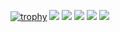 [![trophy](https://github-profile-trophy.vercel.app/?username=Makoto041)](https://github.com/ryo-ma/github-profile-trophy)
![](http://github-profile-summary-cards.vercel.app/api/cards/profile-details?username=Makoto041&theme=swift)
![](http://github-profile-summary-cards.vercel.app/api/cards/repos-per-language?username=Makoto041&theme=swift)
![](http://github-profile-summary-cards.vercel.app/api/cards/most-commit-language?username=Makoto041&theme=swift)
![](http://github-profile-summary-cards.vercel.app/api/cards/stats?username=Makoto041&theme=swift)
![](http://github-profile-summary-cards.vercel.app/api/cards/productive-time?username=Makoto041&theme=swift&utcOffset=8)
